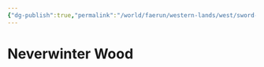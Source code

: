 ```yaml
---
{"dg-publish":true,"permalink":"/world/faerun/western-lands/west/sword-coast/neverwinter-wood/neverwinter-wood/"}
---
```



# Neverwinter Wood
